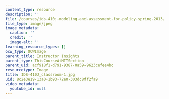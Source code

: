 ```yaml
---
content_type: resource
description: ''
file: /courses/ids-410j-modeling-and-assessment-for-policy-spring-2013/8c2e3e1913a01b9372e0303dc8ff2fa9_IDS-410J_classroom-1.jpg
file_type: image/jpeg
image_metadata:
  caption: ''
  credit: ''
  image-alt: ''
learning_resource_types: []
ocw_type: OCWImage
parent_title: Instructor Insights
parent_type: ThisCourseAtMITSection
parent_uid: acf918f1-d791-9387-0a59-9623cefee4bc
resourcetype: Image
title: IDS-410J_classroom-1.jpg
uid: 8c2e3e19-13a0-1b93-72e0-303dc8ff2fa9
video_metadata:
  youtube_id: null
---
```

